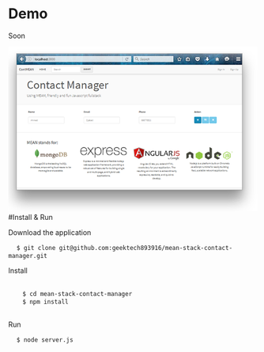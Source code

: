 # Demo
<p>Soon</p>
<img src="demo/demo.png"/>
#Install & Run 
<p>Download the application</p>
<pre>
  <code>$ git clone git@github.com:geektech893916/mean-stack-contact-manager.git</code>
</pre>
<p>Install</p>
<pre>
  <code>
    $ cd mean-stack-contact-manager
    $ npm install
  </code>
</pre>
<p>Run</p>
<pre>
  <code>$ node server.js</code>
</pre>